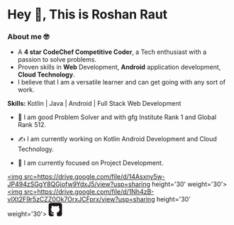 # Hey 👋, This is Roshan Raut
### About me 🤓
- A **4 star CodeChef Competitive Coder**, a Tech enthusiast with a passion to solve problems.
- Proven skills in **Web** Development, **Android** application development, **Cloud Technology**.
- I believe that I am a versatile learner and can get going with any sort of work.

**Skills:** Kotlin | Java | Android | Full Stack Web Development 

- 💼 I am good Problem Solver and with gfg Institute Rank 1 and Global Rank 512.

- ✍️ I am currently working on Kotlin Android Development and Cloud Technology.

- 🌱 I am currently focused on Project Development.

 <a href = https://roshan13046.github.io/RoshanSDEPortfolio><img src=https://drive.google.com/file/d/14Asxny5w-JP494zSGgY8QGjofw9YdxJ5/view?usp=sharing height='30' weight='30'></a>
 <a href = https://www.linkedin.com/in/roshan-raut-299835180/><img src=https://drive.google.com/file/d/1Nh4zB-vIXt2F9r5zCZZ0Ok7OrxJCFprx/view?usp=sharing height='30' weight='30'></a>
 <a href = https://github.com/https://github.com/Roshan13046><img src=https://raw.githubusercontent.com/edent/SuperTinyIcons/master/images/svg/github.svg height='30' weight='30'></a>
 

